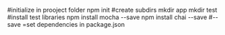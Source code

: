 #initialize in prooject folder
npm init
#create subdirs
mkdir app
mkdir test
#install test libraries
npm install mocha --save
npm install chai --save
#--save =set dependencies in package.json



